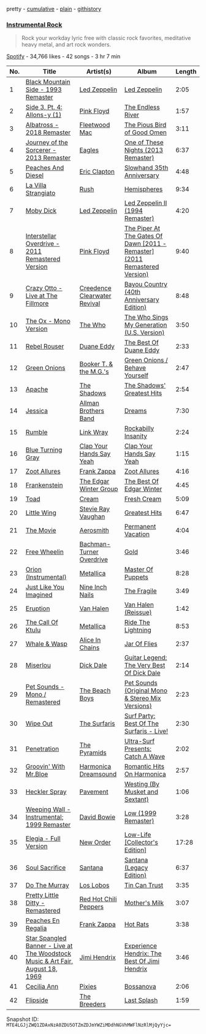 pretty - [cumulative](/playlists/cumulative/2uhsnHgI4F2eFyvoMHY0GR.md) - [plain](/playlists/plain/2uhsnHgI4F2eFyvoMHY0GR) - [githistory](https://github.githistory.xyz/mackorone/spotify-playlist-archive/blob/main/playlists/plain/2uhsnHgI4F2eFyvoMHY0GR)

### [Instrumental Rock](https://open.spotify.com/playlist/2uhsnHgI4F2eFyvoMHY0GR)

> Rock your workday lyric free with classic rock favorites, meditative heavy metal, and art rock wonders.

[Spotify](https://open.spotify.com/user/spotify) - 34,766 likes - 42 songs - 3 hr 7 min

| No. | Title | Artist(s) | Album | Length |
|---|---|---|---|---|
| 1 | [Black Mountain Side \- 1993 Remaster](https://open.spotify.com/track/6rmEV2YtvWkigxPZocINO3) | [Led Zeppelin](https://open.spotify.com/artist/36QJpDe2go2KgaRleHCDTp) | [Led Zeppelin](https://open.spotify.com/album/3ycjBixZf7S3WpC5WZhhUK) | 2:05 |
| 2 | [Side 3, Pt\. 4: Allons\-y \(1\)](https://open.spotify.com/track/5Cs8YMRH3hfaLK4HPUFe9l) | [Pink Floyd](https://open.spotify.com/artist/0k17h0D3J5VfsdmQ1iZtE9) | [The Endless River](https://open.spotify.com/album/0yU7VItpGPmPcvKmwLg0JT) | 1:57 |
| 3 | [Albatross \- 2018 Remaster](https://open.spotify.com/track/3IKyTBHZSgCx2v1ZX8v0TZ) | [Fleetwood Mac](https://open.spotify.com/artist/08GQAI4eElDnROBrJRGE0X) | [The Pious Bird of Good Omen](https://open.spotify.com/album/2vykpF7BFnflpzjTCG52FU) | 3:11 |
| 4 | [Journey of the Sorcerer \- 2013 Remaster](https://open.spotify.com/track/3OcBH9Vzd1UwJkQd3r1dVG) | [Eagles](https://open.spotify.com/artist/0ECwFtbIWEVNwjlrfc6xoL) | [One of These Nights \(2013 Remaster\)](https://open.spotify.com/album/0F77QekrNe8vVAjU2sepja) | 6:37 |
| 5 | [Peaches And Diesel](https://open.spotify.com/track/1Ahz461HRMTb87MMGT8AUY) | [Eric Clapton](https://open.spotify.com/artist/6PAt558ZEZl0DmdXlnjMgD) | [Slowhand 35th Anniversary](https://open.spotify.com/album/2c0bqDdHYpcyd8eQp55tbO) | 4:48 |
| 6 | [La Villa Strangiato](https://open.spotify.com/track/4CyElmiM9EF9aURGWlPZLi) | [Rush](https://open.spotify.com/artist/2Hkut4rAAyrQxRdof7FVJq) | [Hemispheres](https://open.spotify.com/album/2vrM9ltjKIvNg3nkwXoJuc) | 9:34 |
| 7 | [Moby Dick](https://open.spotify.com/track/0h2gzJQBt6duqZD6kWiz4s) | [Led Zeppelin](https://open.spotify.com/artist/36QJpDe2go2KgaRleHCDTp) | [Led Zeppelin II \(1994 Remaster\)](https://open.spotify.com/album/70lQYZtypdCALtFVlQAcvx) | 4:20 |
| 8 | [Interstellar Overdrive \- 2011 Remastered Version](https://open.spotify.com/track/0FOHxaEjmFeuCgMUEGxiok) | [Pink Floyd](https://open.spotify.com/artist/0k17h0D3J5VfsdmQ1iZtE9) | [The Piper At The Gates Of Dawn \[2011 \- Remaster\] \(2011 Remastered Version\)](https://open.spotify.com/album/4Qgz29mI2wJFD1tbnXqj7V) | 9:40 |
| 9 | [Crazy Otto \- Live at The Fillmore](https://open.spotify.com/track/0mCGFM0qgdx1wDEjFxCVyz) | [Creedence Clearwater Revival](https://open.spotify.com/artist/3IYUhFvPQItj6xySrBmZkd) | [Bayou Country \(40th Anniversary Edition\)](https://open.spotify.com/album/04CGA9H5xjYGnGMB8cLYRv) | 8:48 |
| 10 | [The Ox \- Mono Version](https://open.spotify.com/track/439wlIgqoJOsnGxNob1X4m) | [The Who](https://open.spotify.com/artist/67ea9eGLXYMsO2eYQRui3w) | [The Who Sings My Generation \(U.S\. Version\)](https://open.spotify.com/album/4upv5ZjkKMIUBjFNthFQih) | 3:50 |
| 11 | [Rebel Rouser](https://open.spotify.com/track/4nAJtcmiyoL0ARY5WZY9IN) | [Duane Eddy](https://open.spotify.com/artist/1I5Cu7bqjkRg85idwYsD91) | [The Best Of Duane Eddy](https://open.spotify.com/album/1w35F1OItVmT916ZlJLTWf) | 2:33 |
| 12 | [Green Onions](https://open.spotify.com/track/6KKcey1w86oP0qxN8frbfD) | [Booker T\. & the M.G.'s](https://open.spotify.com/artist/2vDV0T8sxx2ENnKXds75e5) | [Green Onions / Behave Yourself](https://open.spotify.com/album/2kXlr7GzUOQxl3NLDF0DNe) | 2:47 |
| 13 | [Apache](https://open.spotify.com/track/5ALDucFjn5MUCmui2qgTQc) | [The Shadows](https://open.spotify.com/artist/03hfAxVdAWj7kxDnSG0fLD) | [The Shadows' Greatest Hits](https://open.spotify.com/album/489JHMGFMHtqfV8HURfx8U) | 2:54 |
| 14 | [Jessica](https://open.spotify.com/track/0jg2KUI9Qv3lyJilY5gVH0) | [Allman Brothers Band](https://open.spotify.com/artist/4wQ3PyMz3WwJGI5uEqHUVR) | [Dreams](https://open.spotify.com/album/13LdOq7lBKInZF1WNbBieW) | 7:30 |
| 15 | [Rumble](https://open.spotify.com/track/0pxThPQcINQ8bBGFGYMwAD) | [Link Wray](https://open.spotify.com/artist/2vQavlZtDA660mnZotYIto) | [Rockabilly Insanity](https://open.spotify.com/album/5cZvrLii3UfiNn7UYgVJtL) | 2:24 |
| 16 | [Blue Turning Gray](https://open.spotify.com/track/2fRnzEChkwoZ4XTkECu22h) | [Clap Your Hands Say Yeah](https://open.spotify.com/artist/1jSaZgaKHmgc7VTgML528r) | [Clap Your Hands Say Yeah](https://open.spotify.com/album/7hneASzfgVkmjO9oPae8T7) | 1:15 |
| 17 | [Zoot Allures](https://open.spotify.com/track/4UFTaEAvvdhr1yOJwnwGyY) | [Frank Zappa](https://open.spotify.com/artist/6ra4GIOgCZQZMOaUECftGN) | [Zoot Allures](https://open.spotify.com/album/3rxfGp9OzH5jjEDX1nFqJc) | 4:16 |
| 18 | [Frankenstein](https://open.spotify.com/track/4aK0vJsPXFsFdBUh8hPaDT) | [The Edgar Winter Group](https://open.spotify.com/artist/7j9PMegEgVN1fNp8NZXNCI) | [The Best Of Edgar Winter](https://open.spotify.com/album/6knWE50fnmU6X50X7QGfQY) | 4:45 |
| 19 | [Toad](https://open.spotify.com/track/11RuqNiPXDGjRvu8cw2TPO) | [Cream](https://open.spotify.com/artist/74oJ4qxwOZvX6oSsu1DGnw) | [Fresh Cream](https://open.spotify.com/album/6iyKqDoL9pRSHUsDBYemlB) | 5:09 |
| 20 | [Little Wing](https://open.spotify.com/track/5x5AiFD1kix3H3ATtLgAsc) | [Stevie Ray Vaughan](https://open.spotify.com/artist/5fsDcuclIe8ZiBD5P787K1) | [Greatest Hits](https://open.spotify.com/album/2TuC4ryU5WnreJF2faTpNB) | 6:47 |
| 21 | [The Movie](https://open.spotify.com/track/0ykiJTuXdY3ExinGoMDEu9) | [Aerosmith](https://open.spotify.com/artist/7Ey4PD4MYsKc5I2dolUwbH) | [Permanent Vacation](https://open.spotify.com/album/3XYqOJI1YlX40kJTdzFEzp) | 4:04 |
| 22 | [Free Wheelin](https://open.spotify.com/track/3SaukvfGFV9i3JT9Mr2Z6f) | [Bachman\-Turner Overdrive](https://open.spotify.com/artist/5q4AzEtCoYJyXjMMoEkSU5) | [Gold](https://open.spotify.com/album/39IDlPBW41ah9H2ODiR8tM) | 3:46 |
| 23 | [Orion \(Instrumental\)](https://open.spotify.com/track/5qp4uB6muUB0qdrb4zpuf4) | [Metallica](https://open.spotify.com/artist/2ye2Wgw4gimLv2eAKyk1NB) | [Master Of Puppets](https://open.spotify.com/album/41bTjcSaiEe4G40RVVHbux) | 8:28 |
| 24 | [Just Like You Imagined](https://open.spotify.com/track/184ImITRjcX2h1awZ4WVT1) | [Nine Inch Nails](https://open.spotify.com/artist/0X380XXQSNBYuleKzav5UO) | [The Fragile](https://open.spotify.com/album/4uiVwLbTzE6VMkXpaDAwB8) | 3:49 |
| 25 | [Eruption](https://open.spotify.com/track/24GaspdcJWLts2R1wurDfW) | [Van Halen](https://open.spotify.com/artist/2cnMpRsOVqtPMfq7YiFE6K) | [Van Halen \(Reissue\)](https://open.spotify.com/album/7G2PY8yve3Db0PeGsosb4x) | 1:42 |
| 26 | [The Call Of Ktulu](https://open.spotify.com/track/3RNaege6IhTKGHVpRA3PQo) | [Metallica](https://open.spotify.com/artist/2ye2Wgw4gimLv2eAKyk1NB) | [Ride The Lightning](https://open.spotify.com/album/7a1dlwArQK6OCHkr2SNlZR) | 8:53 |
| 27 | [Whale & Wasp](https://open.spotify.com/track/3lZ0Z0HNs4Jg2xXGbuutN5) | [Alice In Chains](https://open.spotify.com/artist/64tNsm6TnZe2zpcMVMOoHL) | [Jar Of Flies](https://open.spotify.com/album/0PfrlodUEUaAvfUgGPAR5C) | 2:37 |
| 28 | [Miserlou](https://open.spotify.com/track/625T5HOILOVCzGTF6l4FLJ) | [Dick Dale](https://open.spotify.com/artist/6Ycrt8OjGSSFihsb0446eg) | [Guitar Legend: The Very Best Of Dick Dale](https://open.spotify.com/album/1mGTsvhJFaoSFhb2580Lse) | 2:14 |
| 29 | [Pet Sounds \- Mono / Remastered](https://open.spotify.com/track/6CcgkjU9891S2S4lHKXaYh) | [The Beach Boys](https://open.spotify.com/artist/3oDbviiivRWhXwIE8hxkVV) | [Pet Sounds \(Original Mono & Stereo Mix Versions\)](https://open.spotify.com/album/6GphKx2QAPRoVGWE9D7ou8) | 2:23 |
| 30 | [Wipe Out](https://open.spotify.com/track/6uudeEvl6t5WrFgobojt3D) | [The Surfaris](https://open.spotify.com/artist/6gZVflqhSHhG3MjYrf1dOv) | [Surf Party: Best Of The Surfaris \- Live!](https://open.spotify.com/album/6Sxn3U1oloIaKAZl8pc0Y4) | 2:30 |
| 31 | [Penetration](https://open.spotify.com/track/751qscrbvFMjXkXJHfzDOf) | [The Pyramids](https://open.spotify.com/artist/7Krj6vYZibCNyVu9iLqlt8) | [Ultra\-Surf Presents: Catch A Wave](https://open.spotify.com/album/4MziGfB4FFbTkSEnu64ZPO) | 2:02 |
| 32 | [Groovin' With Mr.Bloe](https://open.spotify.com/track/639lNEj4fKiHA6uB5mF0ml) | [Harmonica Dreamsound](https://open.spotify.com/artist/5BsSlSXeHxUshwLEPOgKIG) | [Romantic Hits On Harmonica](https://open.spotify.com/album/7cVUh8sIyxAQuybNdyt0Uo) | 2:57 |
| 33 | [Heckler Spray](https://open.spotify.com/track/26A14wkD2pgmvprQrnW3qG) | [Pavement](https://open.spotify.com/artist/3inCNiUr4R6XQ3W43s9Aqi) | [Westing \(By Musket and Sextant\)](https://open.spotify.com/album/4sgO1roYYKjRshVFBKoDcE) | 1:06 |
| 34 | [Weeping Wall \- Instrumental; 1999 Remaster](https://open.spotify.com/track/6HSfFMep6Sves3K8eEET3E) | [David Bowie](https://open.spotify.com/artist/0oSGxfWSnnOXhD2fKuz2Gy) | [Low \(1999 Remaster\)](https://open.spotify.com/album/0Oqi3Mm316FRX5H9mHjF0b) | 3:28 |
| 35 | [Elegia \- Full Version](https://open.spotify.com/track/37sUiWJt6FFiD7qPTiC37J) | [New Order](https://open.spotify.com/artist/0yNLKJebCb8Aueb54LYya3) | [Low\-Life \[Collector's Edition\]](https://open.spotify.com/album/12GZCcXTyNtTllTeU90HTb) | 17:28 |
| 36 | [Soul Sacrifice](https://open.spotify.com/track/4e0GkgtMPZFt41Ua8PlHQL) | [Santana](https://open.spotify.com/artist/6GI52t8N5F02MxU0g5U69P) | [Santana \(Legacy Edition\)](https://open.spotify.com/album/2hQwyoPiM1G9iLWkXqC2Hu) | 6:37 |
| 37 | [Do The Murray](https://open.spotify.com/track/5wr5QsosaNH3Fj4vqsj1cm) | [Los Lobos](https://open.spotify.com/artist/6OWapcJm9xd55ci9CYbAuT) | [Tin Can Trust](https://open.spotify.com/album/7BNL2FYE6LgNuf1iT141Jv) | 3:35 |
| 38 | [Pretty Little Ditty \- Remastered](https://open.spotify.com/track/0VNgwKioO0om8n9R3oBoIj) | [Red Hot Chili Peppers](https://open.spotify.com/artist/0L8ExT028jH3ddEcZwqJJ5) | [Mother's Milk](https://open.spotify.com/album/1oOkcBu5bgkUzZTvKD1m8z) | 3:07 |
| 39 | [Peaches En Regalia](https://open.spotify.com/track/6pgg1PiWcNaBPQt1iiEVrQ) | [Frank Zappa](https://open.spotify.com/artist/6ra4GIOgCZQZMOaUECftGN) | [Hot Rats](https://open.spotify.com/album/0HAdB95fMVAojYTtQ74JDc) | 3:38 |
| 40 | [Star Spangled Banner \- Live at The Woodstock Music & Art Fair, August 18, 1969](https://open.spotify.com/track/5nJ9WqiiVz9Rz6a2xLhHlZ) | [Jimi Hendrix](https://open.spotify.com/artist/776Uo845nYHJpNaStv1Ds4) | [Experience Hendrix: The Best Of Jimi Hendrix](https://open.spotify.com/album/2vfiwvlxOBNBohRXfvlMtY) | 3:46 |
| 41 | [Cecilia Ann](https://open.spotify.com/track/0mjB1LNY9TS6lOXbyoARls) | [Pixies](https://open.spotify.com/artist/6zvul52xwTWzilBZl6BUbT) | [Bossanova](https://open.spotify.com/album/60cRh5MCFNOrFeQykKnDej) | 2:06 |
| 42 | [Flipside](https://open.spotify.com/track/7JLke4EKgoBuMzepM6p1ho) | [The Breeders](https://open.spotify.com/artist/1xgFexIwrf2QjbU0buCNnp) | [Last Splash](https://open.spotify.com/album/2yg43md1L9Ti9ysWYqhDji) | 1:59 |

Snapshot ID: `MTE4LGJjZWQ1ZDAxNzA0ZDU5OTZmZDJmYWZiMDdhNGVhMWFlNzRlMjQyYjc=`
